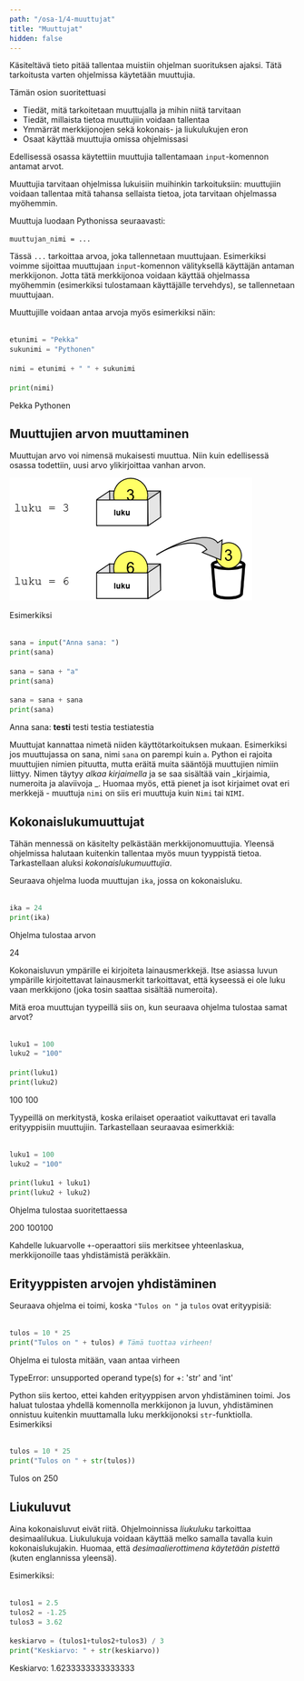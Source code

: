 ```yaml
---
path: "/osa-1/4-muuttujat"
title: "Muuttujat"
hidden: false
---
```


<text-box variant='learningObjectives' nimi='Oppimistavoitteet'>

Käsiteltävä tieto pitää tallentaa muistiin ohjelman suorituksen ajaksi. Tätä tarkoitusta varten ohjelmissa käytetään muuttujia.

Tämän osion suoritettuasi

- Tiedät, mitä tarkoitetaan muuttujalla ja mihin niitä tarvitaan
- Tiedät, millaista tietoa muuttujiin voidaan tallentaa
- Ymmärrät merkkijonojen sekä kokonais- ja liukulukujen eron
- Osaat käyttää muuttujia omissa ohjelmissasi

</text-box>


Edellisessä osassa käytettiin muuttujia tallentamaan `input`-komennon antamat arvot.

Muuttujia tarvitaan ohjelmissa lukuisiin muihinkin tarkoituksiin: muuttujiin voidaan tallentaa mitä tahansa sellaista tietoa, jota tarvitaan ohjelmassa myöhemmin.

Muuttuja luodaan Pythonissa seuraavasti:

`muuttujan_nimi = ...`

Tässä `...` tarkoittaa arvoa, joka tallennetaan muuttujaan.
Esimerkiksi voimme sijoittaa muuttujaan `input`-komennon välityksellä käyttäjän antaman merkkijonon. 
Jotta tätä merkkijonoa voidaan käyttää ohjelmassa myöhemmin (esimerkiksi tulostamaan käyttäjälle tervehdys), se tallennetaan muuttujaan.

Muuttujille voidaan antaa arvoja myös esimerkiksi näin:

```python

etunimi = "Pekka"
sukunimi = "Pythonen"

nimi = etunimi + " " + sukunimi

print(nimi)

```

<sample-output>

Pekka Pythonen

</sample-output>

## Muuttujien arvon muuttaminen

Muuttujan arvo voi nimensä mukaisesti muuttua. Niin kuin edellisessä osassa todettiin, uusi arvo ylikirjoittaa vanhan arvon.

<img src="1_4.png">

Esimerkiksi

```python

sana = input("Anna sana: ")
print(sana)

sana = sana + "a"
print(sana)

sana = sana + sana
print(sana)

```

<sample-output>

Anna sana: **testi**
testi
testia
testiatestia

</sample-output>

<text-box variant="hint" name="">

Muuttujat kannattaa nimetä niiden käyttötarkoituksen mukaan.
Esimerkiksi jos muuttujassa on sana, nimi `sana` on parempi kuin `a`.
Python ei rajoita muuttujien nimien pituutta, mutta eräitä muita sääntöjä muuttujien nimiin liittyy.
Nimen täytyy _alkaa kirjaimella_ ja se saa sisältää vain _kirjaimia, numeroita ja alaviivoja &#95;.
Huomaa myös, että pienet ja isot kirjaimet ovat eri merkkejä - muuttuja `nimi` on siis eri muuttuja kuin `Nimi` tai `NIMI`.

</text-box>

## Kokonaislukumuuttujat

Tähän mennessä on käsitelty pelkästään merkkijonomuuttujia.
Yleensä ohjelmissa halutaan kuitenkin tallentaa myös muun tyyppistä tietoa. Tarkastellaan aluksi _kokonaislukumuuttujia_.

Seuraava ohjelma luoda muuttujan `ika`, jossa on kokonaisluku.

```python

ika = 24
print(ika)

```

Ohjelma tulostaa arvon

<sample-output>

24

</sample-output>

Kokonaisluvun ympärille ei kirjoiteta lainausmerkkejä.
Itse asiassa luvun ympärille kirjoitettavat lainausmerkit tarkoittavat, että kyseessä ei ole luku vaan merkkijono (joka tosin saattaa sisältää numeroita).

Mitä eroa muuttujan tyypeillä siis on, kun seuraava ohjelma tulostaa samat arvot?

```python

luku1 = 100
luku2 = "100"

print(luku1)
print(luku2)

```

<sample-output>

100
100

</sample-output>

Tyypeillä on merkitystä, koska
erilaiset operaatiot vaikuttavat eri tavalla erityyppisiin muuttujiin. Tarkastellaan seuraavaa esimerkkiä:

```python

luku1 = 100
luku2 = "100"

print(luku1 + luku1)
print(luku2 + luku2)

```

Ohjelma tulostaa suoritettaessa

<sample-output>

200
100100

</sample-output>

Kahdelle lukuarvolle `+`-operaattori siis merkitsee yhteenlaskua, merkkijonoille taas yhdistämistä peräkkäin.

## Erityyppisten arvojen yhdistäminen

Seuraava ohjelma ei toimi, koska `"Tulos on "` ja `tulos` ovat erityypisiä:

```python

tulos = 10 * 25
print("Tulos on " + tulos) # Tämä tuottaa virheen!

```

Ohjelma ei tulosta mitään, vaan antaa virheen

<sample-output>

TypeError: unsupported operand type(s) for +: 'str' and 'int'

</sample-output>

Python siis kertoo, ettei kahden erityyppisen arvon yhdistäminen toimi.
Jos haluat tulostaa yhdellä komennolla merkkijonon ja luvun,
yhdistäminen onnistuu kuitenkin muuttamalla luku merkkijonoksi `str`-funktiolla.
Esimerkiksi

```python

tulos = 10 * 25
print("Tulos on " + str(tulos))

```

<sample-output>

Tulos on 250

</sample-output>

## Liukuluvut

Aina kokonaisluvut eivät riitä.
Ohjelmoinnissa _liukuluku_ tarkoittaa desimaalilukua.
Liukulukuja voidaan käyttää melko samalla tavalla kuin kokonaislukujakin.
Huomaa, että _desimaalierottimena käytetään pistettä_ (kuten englannissa yleensä).

Esimerkiksi:

```python

tulos1 = 2.5
tulos2 = -1.25
tulos3 = 3.62

keskiarvo = (tulos1+tulos2+tulos3) / 3
print("Keskiarvo: " + str(keskiarvo))

```

<sample-output>

Keskiarvo: 1.6233333333333333

</sample-output>




